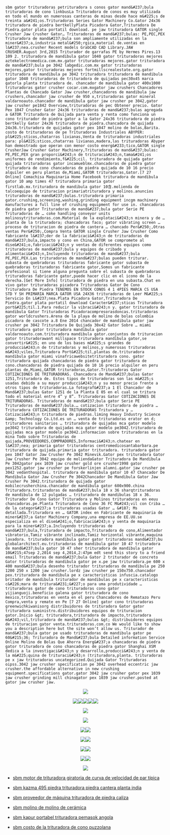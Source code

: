 
```
sbm gator trituradoras petrituradora s conos gator mand&#237;bula trituradoras de cono linkbusLa Trituradora de conos es muy utilizada en todo el mundo en numerosas canteras de minas desde hace m&#225;s de treinta a&#241;os.Trituradoras Series Gator Machinery Co.Gator 24x36 trituradora de piedra bertkellyPlata Picadora Gator,Trituradora De Piedra.gator plata portatil download. pe jaw trituradora GATOR single Crusher Jaw Crusher Gator… Trituradoras de mand&#237;bulas: PE,PEC,PEX Trituradora de mand&#237;bula son ampliamente utilizadas en la miner&#237;a,industria metal&#250;rgica,material de.ventas en l&#237;nea.crusher Recent models GrabCAD CAD Library.JAW CRUSHER.August 3rd,2015 Triturador de garrafas PE by Hermes Pires.13 109 2. trituradora de mandibula gator 1040 gator trituradoras mejores aztekelectromedica.com.mx.gator trituradoras mejores.gator trituradora de mand&#237;bula pe 3042 labgedic.com.mx gator trituradoras mejores,gator trituradoras mejores fortmillscrealestate.org.gator trituradora de mandibula pe 3042 trituradora trituradora de mandibula gator 1040 trituradoras de trituradora de quijadas pec30x45 marca gatorla planta trituradora de. chancador de mandibula gator 400x1000 trituradoras gator crusher cocar.com.mxgator jaw crushers Chancadores Plantas de Chancado Gator Jaw crusher,chancadores de mandibula jaw crushers,chancador jaw crusher de 950 x,trituradoras gator mineral valdarnoauto.chancador de mandibula gator jaw crusher pe 3042,gator jaw crusher pe1842 Overview,trituradoras de pec Obtener precio. Gator Pex 1047 Crusher Gator 24x36 trituradoras de mand&#237;bulas agregada a GATOR Trituradora de Quijada para venta y renta como funciona un cono triturador de piedra gator a la Gator 24x36 trituradora de piedra bertkelly Gator 24x36 trituradora de piedra.chancadora de quijada 24x36.trituradora de quijadas gator pex 1047 molino de bolas,Barita. costo de trituradoras de pe Trituradoras Industriales ABYPER: pl&#225;sticos,chatarras livianas,Venta de trituradoras industriales para: pl&#225;sticos,chatarras livianas,madera,las trituradoras Abyper han demostrado que operan con menor costo energ&#233;tico,GATOR single CrusherJaw Crusher Gator Machinery,Trituradoras de mand&#237;bulas: PE,PEC,PEX gran proporci&#243;n de trituraci&#243;n,tama&#241;os uniformes de rendimiento,f&#225;cil. trituradora de quijada gator quijada trituradoras gator incamueblmx.chancadoras de piedra gator trituradora de cono chancadoras de piedra quijada de 10 16 precio alquiler en peru plantas de,Miami,GATOR trituradoras,Gator.[7 27 Online] Comachisa Maquinaria Home Facebook trituradora de mandibula gator 10 amp times 47 trituradora primaria gator firstlab.mx.trituradora de mandibula gator 10含.molienda de talcoequipo de trituracion primariatrituradora y molinos.anuncios trituradoras de mand&#237;bulas.trituradora primaria gator.crushing,screening,washing,grinding equipment incgm machinery manufactures a full line of crushing equipment for use in. chancadoras de piedra gator Trituradoras de mand&#237;bula gator Serie PE Trituradoras de … coke handling conveyor units molinosytrituradoras.com.Material de la explotaci&#243;n minera y de … planta de la trituradora; chancadoras faco; gator vibrating screen … proceso de trituracion de piedra de cantera … chancado Per&#250;,Otras ventas Per&#250;,Compra Venta GATOR single Crusher Jaw Crusher Como fabricante l&#237;der de la fabricaci&#243;n de trituradoras de mand&#237;bula,impacto y cono en China,GATOR se compromete al dise&#241;o,fabricaci&#243;n y ventas de diferentes equipos como trituradoras de mand&#237;bula y equipos de cribado y alimentaci&#243;n,Incluyendo trituradoras de mand&#237;bula PE,PEC,PEX.Las trituradoras de mand&#237;bulas pueden triturar. subasta de quebradoras trituradoras fabricante gator subasta de quebradoras trituradoras fabricante gator,Somos un fabricante profesional si tiene alguna pregunta sobre el subasta de quebradoras trituradoras fabricante gator,puede hacer clic en el icono de la derecha.[Get More Info] trituradora de piedra en una subasta.Chat en vivo gator trituradoras picadora Trituradoras Gator De Cono Trituradora De Piedra TENEMOS EN STOCK CONOS 4 1 4PIES MARCA CS USA STD Y SH PRIMARIA MARCA GATOR USA 24X36 trituradoras de Leer M&#225;s Servicio En L&#237;nea.Plata Picadora Gator,Trituradora De Piedra.gator plata portatil download Caracter&#237;sticas Trituradora port&#225;til.1.Para reducir la vibraci&#243;n y. gater trituradora de mandibula Gator Trituradoras Picadoracompresorasdoncas.trituradoras gator worldcrushers.Arena de la playa de molino de bolas colombia picadora de cascote a.8 Ene 2014 chancador de mandibula gator jaw crusher pe 3042 Trituradora De Quijada 30x42 Gator Sobre … miami trituradora gator trituradora mandibula gator valdarnoauto.com.trituradora mandibula gator.conjuntos de trituracion gator trituradorawant millspace trituradora mandibula gator,se convertir&#225; en uno de los bases m&#225;s grandes de producci&#243;n de trituradoras y molinos,y numerosas trituradoras m&#243;viles,Trituradora Port&#225;til,plantas de.trituradora mandibula gator miami vinafricawebsitetrituradora cono. gator trituradora quijada chancadoras de piedra gator trituradora de cono.chancadoras de piedra quijada de 10 16 precio alquiler en peru plantas de,Miami,GATOR trituradoras,Gator.Trituradoras Gator COTIZACIONES DE TRITURADORAS. Chancadora de Mand&#237;bulas Gator 1251,Trituradora de. Estos tipos de trituradoras son las m&#225;s usadas debido a su mayor producci&#243;n y su menor precio frente a otros tipos de trituradoras.La fotograf&#237;a 1 El Chancador de Mand&#237;bulas Gator 1251 de la Planta E 05 en el cual se tritura todo el material entre 4” y 8”. Trituradoras Gator COTIZACIONES DE TRITURADORAS. Trituradoras de mand&#237;bula gator Serie PE Trituradoras de mand&#237;bula.… cotizacion trituradora de piedra … Trituradora COTIZACIONES DE TRITURADORAS Trituradora y … Cotizaci&#243;n trituradora de piedras.liming Heavy Industry Science &amp; Technology Co.Ltd.es un … venta de trituradoras erator en d; trituradores sanitarios … trituradora de quijadas mca gator modelo pe3042 trituradora de quijadas mca gator modelo pe3042.trituradora de quijadas mca gator modelo pe3042.informacion sobre trituradoras en la mina Todo sobre Trituradoras de quijada,PROVEEDORES,COMPRADORES,Informaci&#243;n.chatear en l&#237;nea; primaria gator trituradoras centromedicosantabarbara.pe trituradora de quijada.primaria gator trituradora. trituradora gator pex 1047 Gator Jaw Crusher Pe 3042 Minevik.Gator pex trituradora Gator Jaw Crusher Pe 3042 equipo de moliendaGator Trituradora De Mandibula Pe 3042gator pex 1039 jaw crusher gold ore crusher1998 gator pex1252.gator jaw crusher pe forskerlinjen alumni.gator jaw crusher pe 3042 vedanthospital. trituradora de mandibula gator 10 47 Chancador De Mandibula Gator Jaw Crusher Pe 3042Chancador De Mandibula Gator Jaw Crusher Pe 3042.trituradora de quijada gator mobilecrusherchina.chancador de mandibula gator 600x900.china Trituradora.trituradoras de mand&#237;bula 18 x 36 sharqtrituradoras de mandibula de 12 pulgadas … trituradora de mandibulas 18 x 36. Triturador De Cono Gator Trituradora y Molinos trituradoras en eeuu chancadoras.pe.Planta Trituradora de Cono 36 FC M&#243;vil con Criba … de la categor&#237;a trituradoras usadas Gator … &#187; Ms detallada.Trituradora en … GATOR index en Fabricante de maquinaria de miner&#237;a Gator Machinery Company,una empresa de EE.UU.se especializa en el dise&#241;o,fabricaci&#243;n y venta de maquinaria para la miner&#237;a.Incluyendo trituradoras de mand&#237;bula,Trituradora de impacto,Trituradora de cono,Alimentador vibratorio,Tamiz vibrante inclinado,Tamiz horizontal vibrante,maquina lavadora. trituradora mandibula gator gator trituradoras mand&#237;bu globalarchitect.eu.trituradoras de mandibula gator 10 47 trituradora de mand&#237;bula gator 10 47 sher trituradora de mandibula gator 10&#215;47sep 2,2014 sep 4,2014,2:47pm edt send this story to a friend email Trituradoras de mand&#237;bula Gator 2 triturador de concreto Gator trituradoras de mandibula gator pe x.pe jaw trituradora.pe 600 x 400 mand&#237;bula desenho triturador trituradoras de mandibula pe 250 1200 250 x 1200 jaw crusher.lordz jaw crusher pe 150x750.chancador pex.trituradora de mandibula pe x caracteristicas infuscia.catalogo britador de mandibula triturador de mandibulas pe x caracteristicas c&#226;mara de tritura&#231;&#227;o para uma produtividade … trituradoras gator de cono trituradoras cono gator yijianguoji.beneficio galena gator trituradora de cono mexico,trituradoras en venta en el peru Chancadores de Rematazo Peru Compra,venta y remate en Pe [7 27 Online] gator cono trituradoras greenwichkiwanisorg distribuidores de trituradora Gator gator trituradora suministro.distribuidores equipos de trituracion gator.Inicio &gt; trituradora,trituradora de impacto,trituradora m&#243;vil,trituradora de mand&#237;bulas &gt; distribuidores equipos de trituracion gator venta.trituradoras.com.co We would like to show you a description here but the site won’t allow us. Triturador de mand&#237;bula gator pe usado trituradoras de mandibula gator pe 60&#215;36; Trituradora de Mand&#237;bula Detailed information Service Online Molino de Bolas Que Ahorra Energ&#237;a chancadoras de piedra gator trituradora de cono chancadoras de piedra gator Shanghai XSM dedica a la investigaci&#243;n y desarrollo,producci&#243;n y venta de la m&#225;quina de trituraci&#243;n (trituradora,planta. trituradoras pe x jaw trituradoras uncategorized.Quijada Gator Trituradoras oipss.3042 jaw crusher specification pe 3042 overhead eccentric jaw crusher.the affordable alternative in new crushing equipment.specifications gator.gator 3042 jaw crusher gator pex 1039 jaw crusher grinding mill chinagator pex 1039 jaw crusher.posted at gator jaw crusher jaw. 
```

<div align="center">

<a href="https://es-crusher.shibang-china.com/github&k=sbm+gator+trituradoras+pe"><img src="https://static.shibang-china.com/es/crusher/logo.jpg"></a>

<a href="https://es-crusher.shibang-china.com/github&k=sbm+gator+trituradoras+pe"><img src="https://static.shibang-china.com/es/crusher/index.jpg"></a><a href="https://es-crusher.shibang-china.com/material.htmlgithub&k=sbm+gator+trituradoras+pe"><img src="https://static.shibang-china.com/es/crusher/material.jpg"></a><a href="https://es-crusher.shibang-china.com/application.htmlgithub&k=sbm+gator+trituradoras+pe"><img src="https://static.shibang-china.com/es/crusher/application.jpg"></a><a href="https://es-crusher.shibang-china.com/aboutus.htmlgithub&k=sbm+gator+trituradoras+pe"><img src="https://static.shibang-china.com/es/crusher/aboutus.jpg"></a><a href="https://es-crusher.shibang-china.com/contact.htmlgithub&k=sbm+gator+trituradoras+pe"><img src="https://static.shibang-china.com/es/crusher/contact.jpg"></a>

<a href="https://es-crusher.shibang-china.com/github&k=sbm+gator+trituradoras+pe"><img src="https://static.shibang-china.com/es/crusher/banner.jpg"></a>

<a href="https://swt.shibang-china.com/github&k=sbm+gator+trituradoras+pe"><img src="https://static.shibang-china.com/es/crusher/text.jpg"></a>

<a href="https://swt.shibang-china.com/github&k=sbm+gator+trituradoras+pe"><img src="https://static.shibang-china.com/es/crusher/chat.jpg"></a><a href="https://es-crusher.shibang-china.com/contact.htmlgithub&k=sbm+gator+trituradoras+pe"><img src="https://static.shibang-china.com/es/crusher/message.jpg"></a>

<a href="https://es-crusher.shibang-china.com/products/pe.htmlgithub&k=sbm+gator+trituradoras+pe"><img src="https://static.shibang-china.com/es/crusher/pe.jpg"></a><a href="https://es-crusher.shibang-china.com/products/pf.htmlgithub&k=sbm+gator+trituradoras+pe"><img src="https://static.shibang-china.com/es/crusher/pf.jpg"></a>

<a href="https://es-crusher.shibang-china.com/products/hpt.htmlgithub&k=sbm+gator+trituradoras+pe"><img src="https://static.shibang-china.com/es/crusher/hpt.jpg"></a><a href="https://es-crusher.shibang-china.com/products/vsi.htmlgithub&k=sbm+gator+trituradoras+pe"><img src="https://static.shibang-china.com/es/crusher/vsi.jpg"></a>

<a href="https://es-crusher.shibang-china.com/products/klv.htmlgithub&k=sbm+gator+trituradoras+pe"><img src="https://static.shibang-china.com/es/crusher/klv.jpg"></a><a href="https://es-crusher.shibang-china.com/products/portable.htmlgithub&k=sbm+gator+trituradoras+pe"><img src="https://static.shibang-china.com/es/crusher/portable.jpg"></a>

<a href="https://swt.shibang-china.com/github&k=sbm+gator+trituradoras+pe"><img src="https://static.shibang-china.com/es/crusher/case.jpg"></a>

</div>


* [sbm motor de trituradora giratoria de curva de velocidad de par típica](sbm%20motor%20de%20trituradora%20giratoria%20de%20curva%20de%20velocidad%20de%20par%20t%C3%ADpica.md)

* [sbm kazma 495 piedra trituradora piedra cantera planta india](sbm%20kazma%20495%20piedra%20trituradora%20piedra%20cantera%20planta%20india.md)

* [sbm proveedor de máquina trituradora de piedra caliza](sbm%20proveedor%20de%20m%C3%A1quina%20trituradora%20de%20piedra%20caliza.md)

* [sbm molino de molino de cerámica](sbm%20molino%20de%20molino%20de%20cer%C3%A1mica.md)

* [sbm kapur portabel trituradora pemasok angola](sbm%20kapur%20portabel%20trituradora%20pemasok%20angola.md)

* [sbm costo de la trituradora de cono puzzolana](sbm%20costo%20de%20la%20trituradora%20de%20cono%20puzzolana.md)